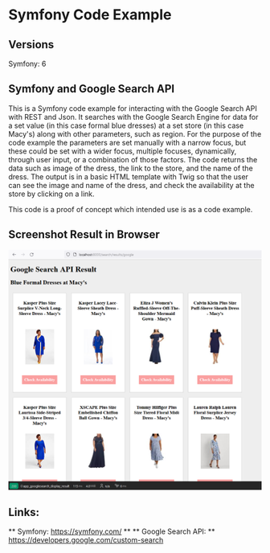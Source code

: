 # Symfony Code Example

## Versions

Symfony: 6

## Symfony and Google Search API

This is a Symfony code example for interacting with the Google Search API with REST and Json. 
It searches with the Google Search Engine for data for a set value (in this case formal blue dresses) at a set store (in this case Macy's) along with other parameters, such as region. For the purpose of the code example the parameters are set manually with a narrow focus, but these could be set with a wider focus, multiple focuses, dynamically,  through user input, or a combination of those factors. The code returns the data such as image of the dress, the link to the store, and the name of the dress. The output is in a basic HTML template with Twig so that the user can see the image and name of the dress, and check the availability at the store by clicking on a link.

This code is a proof of concept which intended use is as a code example. 

## Screenshot Result in Browser

![alt text](screenshot_code_example_symfony.png)

## Links:

** Symfony: https://symfony.com/ **
** Google Search API: ** https://developers.google.com/custom-search
